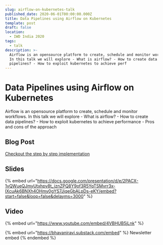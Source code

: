 ```yaml
---
slug: airflow-on-kubernetes-talk
published_date: 2020-06-01T00:00:00.000Z
title: Data Pipelines using Airflow on Kubernetes
template: post
draft: false
location:
  - IWD India 2020
tags:
  - talk
description: >-
  Airflow is an opensource platform to create, schedule and monitor workflows.
  In this talk we will explore - What is airflow? - How to create data
  pipelines? - How to exploit kubernetes to achieve perf
---
```


# Data Pipelines using Airflow on Kubernetes

Airflow is an opensource platform to create, schedule and monitor workflows. In this talk we will explore - What is airflow? - How to create data pipelines? - How to exploit kubernetes to achieve performance - Pros and cons of the approach

## Blog Post

[Checkout the step by step implementation](../blog/deploying-airflow-on-kubernetes/)

## Slides

{% embed url="https://docs.google.com/presentation/d/e/2PACX-1vQWueQJmyUtxhpv8t_jznZPQ8Y9of3R5YqTSMvrr3x-IXcuAk6BNXh4OHmy0gYS7JjqeGbALpDs-eKY/embed?start=false&loop=false&delayms=3000" %}

## Video

{% embed url="https://www.youtube.com/embed/4VBHUB5jLnk" %}



{% embed url="https://bhavaniravi.substack.com/embed" %}
Newsletter embed
{% endembed %}
